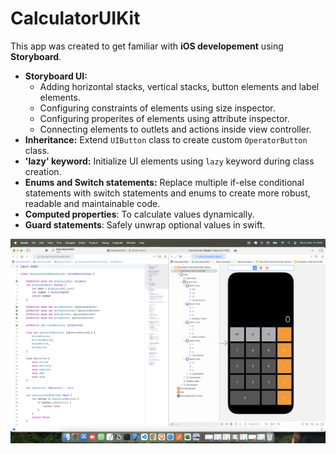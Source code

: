 # CalculatorUIKit

This app was created to get familiar with **iOS developement** using **Storyboard**.

* **Storyboard UI:**
    *  Adding horizontal stacks, vertical stacks, button elements and label elements.
    *  Configuring constraints of elements using size inspector.
    *  Configuring properites of elements using attribute inspector.
    *  Connecting elements to outlets and actions inside view controller.
* **Inheritance:** Extend `UIButton` class to create custom `OperatorButton` class.
* **'lazy' keyword:** Initialize UI elements using `lazy` keyword during class creation.
* **Enums and Switch statements:** Replace multiple if-else conditional statements with switch statements and enums to create more robust, readable and maintainable code.
* **Computed properties**: To calculate values dynamically.
* **Guard statements**: Safely unwrap optional values in swift.

![Illustration](./assets/calculator-ui-kit-readme-img.png)
